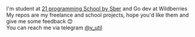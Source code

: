 I'm student at [21 programming School by Sber](https://21-school.ru/?ysclid=la9h7wxyre933912493) and Go dev at Wildberries <br>
My repos are my freelance and school projects, hope you'd like them and give me some feedback 😊<br>
You can reach me via telegram [@v_util](https://t.me/v_util) 